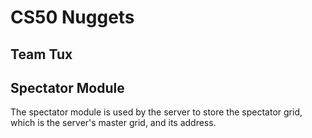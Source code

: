 # CS50 Nuggets
## Team Tux  
## Spectator Module

The spectator module is used by the server to store the spectator grid, which is the server's master grid, and its address.  

